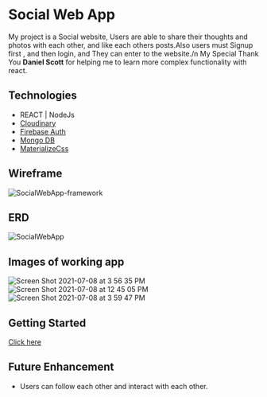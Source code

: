 # Social Web App

My project is a Social website, Users are able to share their thoughts and photos with each other, and like each others posts.Also users must Signup first , and then login, and They can enter to the website./n
My Special Thank You <strong>Daniel Scott</strong> for helping me to learn more complex functionality with react.

## Technologies
- REACT | NodeJs
- [Cloudinary](https://cloudinary.com/home-6-4-video-b)
- [Firebase Auth](https://console.cloud.google.com/home/dashboard)
- [Mongo DB](https://www.mongodb.com/)
- [MaterializeCss](https://materializecss.com)

## Wireframe
![SocialWebApp-framework](https://user-images.githubusercontent.com/83556668/124980806-b01d0d00-dfe9-11eb-8955-fb03c49b9dd6.png)

## ERD
![SocialWebApp](https://user-images.githubusercontent.com/83556668/124980878-c88d2780-dfe9-11eb-9efb-2b192e791787.png)

## Images of working app
![Screen Shot 2021-07-08 at 3 56 35 PM](https://user-images.githubusercontent.com/83556668/125000447-44e13400-e005-11eb-9e06-3e13cef291dd.png)
![Screen Shot 2021-07-08 at 12 45 05 PM](https://user-images.githubusercontent.com/83556668/125000451-4874bb00-e005-11eb-820b-642c4cb3b62b.png)
![Screen Shot 2021-07-08 at 3 59 47 PM](https://user-images.githubusercontent.com/83556668/125000601-97baeb80-e005-11eb-938e-de804154b421.png)


## Getting Started
[Click here](https://blissful-gates-bf7d64.netlify.app/login)

## Future Enhancement
- Users can follow each other and interact with each other.



